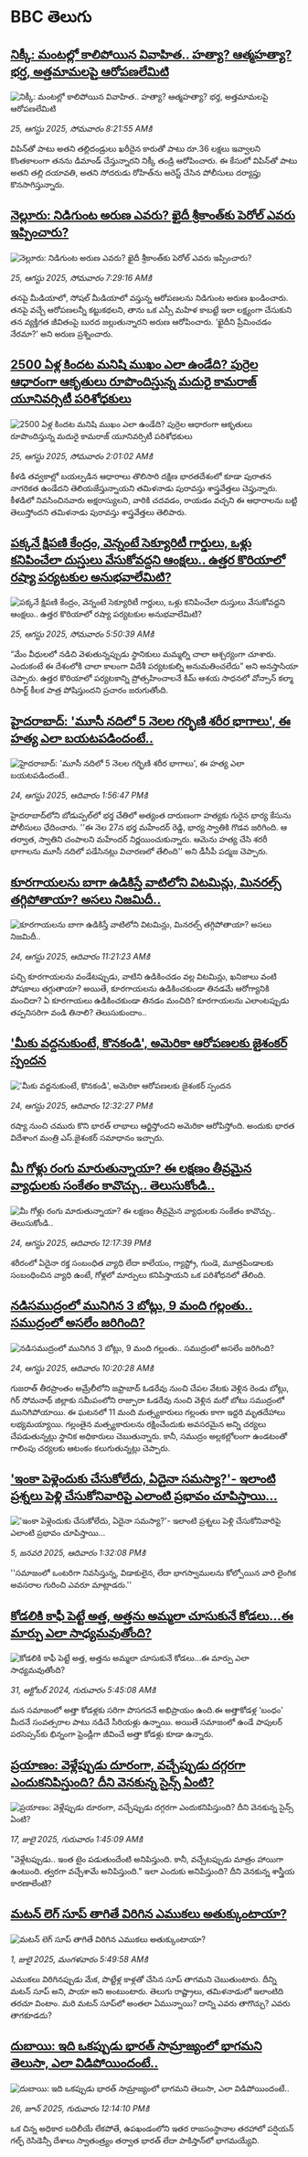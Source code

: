 # BBC తెలుగు## [నిక్కీ: మంటల్లో కాలిపోయిన వివాహిత..  హత్యా? ఆత్మహత్యా? భర్త, అత్తమామలపై ఆరోపణలేమిటి](https://www.bbc.com/telugu/articles/cyvn02em9m0o?at_medium=RSS&at_campaign=rss?at_campaign=githubrss)![నిక్కీ: మంటల్లో కాలిపోయిన వివాహిత..  హత్యా? ఆత్మహత్యా? భర్త, అత్తమామలపై ఆరోపణలేమిటి](https://ichef.bbci.co.uk/ace/ws/240/cpsprodpb/c1b9/live/902ef220-8183-11f0-83cc-c5da98c419b8.jpg)_25, ఆగస్టు 2025, సోమవారం 8:21:55 AMకి_విపిన్‌తో పాటు అతని తల్లిదండ్రులు ఖరీదైన కారుతో పాటు రూ.36 లక్షలు ఇవ్వాలని కొంతకాలంగా తనను డిమాండ్ చేస్తున్నారని నిక్కీ తండ్రి ఆరోపించారు. ఈ కేసులో విపిన్‌తో పాటు అతని తల్లి దయావతి, అతని సోదరుడు  రోహిత్‌ను అరెస్ట్ చేసిన పోలీసులు దర్యాప్తు కొనసాగిస్తున్నారు.## [నెల్లూరు: నిడిగుంట అరుణ ఎవరు? ఖైదీ శ్రీకాంత్‌కు పెరోల్ ఎవరు ఇప్పించారు?](https://www.bbc.com/telugu/articles/c5yl0743z7wo?at_medium=RSS&at_campaign=rss?at_campaign=githubrss)![నెల్లూరు: నిడిగుంట అరుణ ఎవరు? ఖైదీ శ్రీకాంత్‌కు పెరోల్ ఎవరు ఇప్పించారు?](https://ichef.bbci.co.uk/ace/ws/240/cpsprodpb/06b9/live/4ba73450-7f6c-11f0-8869-6fe4e67d37a3.jpg)_25, ఆగస్టు 2025, సోమవారం 7:29:16 AMకి_తనపై మీడియాలో, సోషల్ మీడియాలో వస్తున్న ఆరోపణలను నిడిగుంట అరుణ ఖండించారు. తనపై వచ్చే ఆరోపణలన్నీ కట్టుకథలని, తాను ఒక ఎస్సీ మహిళ కాబట్టే ఇలా లక్ష్యంగా చేసుకుని తన వ్యక్తిగత జీవితంపై బురద జల్లుతున్నారని అరుణ ఆరోపించారు. ‘ఖైదీని ప్రేమించడం నేరమా?’ అని అరుణ ప్రశ్నించారు.## [2500 ఏళ్ల కిందట మనిషి ముఖం ఎలా ఉండేది? పుర్రెల ఆధారంగా ఆకృతులు రూపొందిస్తున్న మదురై కామరాజ్ యూనివర్సిటీ పరిశోధకులు](https://www.bbc.com/telugu/articles/c5ypz2eydzno?at_medium=RSS&at_campaign=rss?at_campaign=githubrss)![2500 ఏళ్ల కిందట మనిషి ముఖం ఎలా ఉండేది? పుర్రెల ఆధారంగా ఆకృతులు రూపొందిస్తున్న మదురై కామరాజ్ యూనివర్సిటీ పరిశోధకులు](https://ichef.bbci.co.uk/ace/ws/240/cpsprodpb/ae68/live/a18bc110-80fc-11f0-83cc-c5da98c419b8.jpg)_25, ఆగస్టు 2025, సోమవారం 2:01:02 AMకి_కీళడి తవ్వకాల్లో బయల్పడిన ఆధారాలు తొలిసారి దక్షిణ భారతదేశంలో కూడా పురాతన నాగరికత ఉండేదని తెలియజేస్తున్నాయని తమిళనాడు పురావస్తు శాస్త్రవేత్తలు చెప్తున్నారు.
కీళడిలో నివసించినవారు అక్షరాస్యులని, వారికి చదవడం, రాయడం వచ్చని ఈ ఆధారాలను బట్టి తెలుస్తోందని తమిళనాడు పురావస్తు శాస్త్రవేత్తలు తెలిపారు.## [పక్కనే క్షిపణి కేంద్రం, వెన్నంటే సెక్యూరిటీ గార్డులు, ఒళ్లు కనిపించేలా దుస్తులు వేసుకోవద్దని ఆంక్షలు.. ఉత్తర కొరియాలో రష్యా పర్యటకుల అనుభవాలేమిటి?](https://www.bbc.com/telugu/articles/c2eny4lpddgo?at_medium=RSS&at_campaign=rss?at_campaign=githubrss)![పక్కనే క్షిపణి కేంద్రం, వెన్నంటే సెక్యూరిటీ గార్డులు, ఒళ్లు కనిపించేలా దుస్తులు వేసుకోవద్దని ఆంక్షలు.. ఉత్తర కొరియాలో రష్యా పర్యటకుల అనుభవాలేమిటి?](https://ichef.bbci.co.uk/ace/ws/240/cpsprodpb/a0e0/live/364dcf20-816e-11f0-a34f-318be3fb0481.jpg)_25, ఆగస్టు 2025, సోమవారం 5:50:39 AMకి_“మేం వీధులలో నడిచి వెళుతున్నప్పుడు స్థానికులు మమ్మల్ని చాలా ఆశ్చర్యంగా చూశారు. ఎందుకంటే ఈ దేశంలోకి చాలా కాలంగా విదేశీ పర్యటకుల్ని అనుమతించలేదు” అని అనస్తాసియా చెప్పారు.  ఉత్తర కొరియాలో పర్యటకాన్ని ప్రోత్సహించాలనే కిమ్ ఆశయ సాధనలో వోన్సాన్ కల్మా రిసార్ట్ కీలక పాత్ర పోషిస్తుందని ప్రచారం జరుగుతోంది.## [హైదరాబాద్: 'మూసీ నదిలో 5 నెలల గర్భిణి శరీర భాగాలు', ఈ హత్య ఎలా బయటపడిందంటే..](https://www.bbc.com/telugu/articles/c5ykzx2919lo?at_medium=RSS&at_campaign=rss?at_campaign=githubrss)![హైదరాబాద్: 'మూసీ నదిలో 5 నెలల గర్భిణి శరీర భాగాలు', ఈ హత్య ఎలా బయటపడిందంటే..](https://ichef.bbci.co.uk/ace/ws/240/cpsprodpb/4729/live/44ea84f0-80ed-11f0-93a2-5b14be878525.jpg)_24, ఆగస్టు 2025, ఆదివారం 1:56:47 PMకి_హైదరాబాద్‌లోని బోడుప్పల్‌లో భర్త చేతిలో అత్యంత దారుణంగా హత్యకు గురైన భార్య కేసును పోలీసులు ఛేదించారు. ''ఈ నెల 27న భర్త మహేందర్ రెడ్డి, భార్య స్వాతికి గొడవ జరిగింది. ఆ తర్వాత, స్వాతిని చంపాలని మహేందర్ నిర్ణయించుకున్నారు. ఆమెను హత్య చేసి శరరీ భాగాలను మూసీ నదిలో పడేసినట్లు విచారణలో తేలింది'' అని డీసీపీ పద్మజ చెప్పారు.## [కూరగాయలను బాగా ఉడికిస్తే వాటిలోని విటమిన్లు, మినరల్స్ తగ్గిపోతాయా? అసలు నిజమిదీ..](https://www.bbc.com/telugu/articles/cx2x6nv4n08o?at_medium=RSS&at_campaign=rss?at_campaign=githubrss)![కూరగాయలను బాగా ఉడికిస్తే వాటిలోని విటమిన్లు, మినరల్స్ తగ్గిపోతాయా? అసలు నిజమిదీ..](https://ichef.bbci.co.uk/ace/standard/240/cpsprodpb/5d63/live/7e3f5460-80de-11f0-83cc-c5da98c419b8.jpg)_24, ఆగస్టు 2025, ఆదివారం 11:21:23 AMకి_పచ్చి కూరగాయలను వండేటప్పుడు, వాటిని ఉడికించడం వల్ల విటమిన్లు, ఖనిజాలు వంటి పోషకాలు తగ్గుతాయా? అయితే, కూరగాయలను ఉడికించకుండా తినడమే ఆరోగ్యానికి మంచిదా? ఏ కూరగాయలు ఉడికించకుండా తినడం మంచిది? కూరగాయలను ఎలాంటప్పుడు తప్పనిసరిగా వండి తినాలి? తెలుసుకుందాం..## ['మీకు వద్దనుకుంటే, కొనకండి', అమెరికా ఆరోపణలకు జైశంకర్ స్పందన](https://www.bbc.com/telugu/articles/crevlwn1ed5o?at_medium=RSS&at_campaign=rss?at_campaign=githubrss)!['మీకు వద్దనుకుంటే, కొనకండి', అమెరికా ఆరోపణలకు జైశంకర్ స్పందన](https://ichef.bbci.co.uk/ace/ws/240/cpsprodpb/1dea/live/e0de5a60-80e5-11f0-83cc-c5da98c419b8.jpg)_24, ఆగస్టు 2025, ఆదివారం 12:32:27 PMకి_రష్యా నుంచి చమురు కొని భారత్ లాభాలు ఆర్జిస్తోందని అమెరికా ఆరోపిస్తోంది. అందుకు భారత విదేశాంగ మంత్రి ఎస్.జైశంకర్ సమాధానం ఇచ్చారు.## [మీ గోళ్లు రంగు మారుతున్నాయా? ఈ లక్షణం తీవ్రమైన వ్యాధులకు సంకేతం కావొచ్చు.. తెలుసుకోండి..](https://www.bbc.com/telugu/articles/c0l6yzdw12po?at_medium=RSS&at_campaign=rss?at_campaign=githubrss)![మీ గోళ్లు రంగు మారుతున్నాయా? ఈ లక్షణం తీవ్రమైన వ్యాధులకు సంకేతం కావొచ్చు.. తెలుసుకోండి..](https://ichef.bbci.co.uk/ace/ws/240/cpsprodpb/9e84/live/34f70c70-80e4-11f0-b862-4576f84855ea.jpg)_24, ఆగస్టు 2025, ఆదివారం 12:17:39 PMకి_శరీరంలో ఏదైనా రక్త సంబంధిత వ్యాధి లేదా కాలేయం, గ్యాస్ట్రో, గుండె, మూత్రపిండాలకు సంబంధించిన వ్యాధి ఉంటే, గోళ్లలో మార్పులు కనిపిస్తాయని ఒక పరిశోధనలో తేలింది.## [నడిసముద్రంలో మునిగిన 3 బోట్లు, 9 మంది గల్లంతు.. సముద్రంలో అసలేం జరిగింది?](https://www.bbc.com/telugu/articles/cdx0pk7d2n6o?at_medium=RSS&at_campaign=rss?at_campaign=githubrss)![నడిసముద్రంలో మునిగిన 3 బోట్లు, 9 మంది గల్లంతు.. సముద్రంలో అసలేం జరిగింది?](https://ichef.bbci.co.uk/ace/ws/240/cpsprodpb/708b/live/c8658600-8024-11f0-ab3e-bd52082cd0ae.jpg)_24, ఆగస్టు 2025, ఆదివారం 10:20:28 AMకి_గుజరాత్ తీరప్రాంతం అమ్రేలీలోని జఫ్రాబాద్ ఓడరేవు నుంచి చేపల వేటకు వెళ్లిన రెండు బోట్లు, గిర్ సోమనాథ్ జిల్లాకు సమీపంలోని రాజ్పారా ఓడరేవు నుంచి వెళ్లిన మరో బోటు సముద్రంలో మునిగిపోయాయి. ఈ ఘటనలో 11 మంది మత్స్యకారులు గల్లంతు కాగా ఇద్దరి మృతదేహాలు లభ్యమయ్యాయి. గల్లంతైన మత్స్యకారులను రక్షించేందుకు అవసరమైన అన్ని చర్యలు చేపడుతున్నట్లు స్థానిక అధికారులు చెబుతున్నారు. కానీ, సముద్రం అల్లకల్లోలంగా ఉండటంతో గాలింపు చర్యలకు ఆటంకం కలుగుతున్నట్లు చెప్పారు.## ['ఇంకా పెళ్లెందుకు చేసుకోలేదు, ఏదైనా సమస్యా?'- ఇలాంటి ప్రశ్నలు పెళ్లి చేసుకోనివారిపై ఎలాంటి ప్రభావం చూపిస్తాయి... ](https://www.bbc.com/telugu/articles/cgq1w3lz7yyo?at_medium=RSS&at_campaign=rss?at_campaign=githubrss)!['ఇంకా పెళ్లెందుకు చేసుకోలేదు, ఏదైనా సమస్యా?'- ఇలాంటి ప్రశ్నలు పెళ్లి చేసుకోనివారిపై ఎలాంటి ప్రభావం చూపిస్తాయి... ](https://ichef.bbci.co.uk/ace/ws/240/cpsprodpb/f6de/live/72c94a60-cb3e-11ef-87df-d575b9a434a4.jpg)_5, జనవరి 2025, ఆదివారం 1:32:08 PMకి_''సమాజంలో ఒంటరిగా నివసిస్తున్న, విడాకులైన, లేదా భాగస్వాములను కోల్పోయిన వారి లైంగిక అవసరాల గురించి ఎవరూ మాట్లాడరు.''## [కోడలికి కాఫీ పెట్టే అత్త, అత్తను అమ్మలా చూసుకునే కోడలు...ఈ మార్పు ఎలా సాధ్యమవుతోంది?](https://www.bbc.com/telugu/articles/c1l41zl8el2o?at_medium=RSS&at_campaign=rss?at_campaign=githubrss)![కోడలికి కాఫీ పెట్టే అత్త, అత్తను అమ్మలా చూసుకునే కోడలు...ఈ మార్పు ఎలా సాధ్యమవుతోంది?](https://ichef.bbci.co.uk/ace/ws/240/cpsprodpb/2b61/live/9176a6d0-8b0e-11ef-a81b-b1eda9741da3.jpg)_31, అక్టోబర్ 2024, గురువారం 5:45:08 AMకి_మన సమాజంలో అత్తా కోడళ్లకు సరిగా పొసగదనే అభిప్రాయం ఉంది.ఈ అత్తాకోడళ్ల ‘బంధం’ మీదనే సంవత్సరాల పాటు నడిచే సీరియళ్లు ఉన్నాయి. అయితే సమాజంలో ఉండే పాపులర్ పరసెప్సన్‌కు భిన్నంగా ఫ్రెండ్లీగా జీవించే అత్తా కోడళ్లు కూడా ఉన్నారు.## [ప్రయాణం: వెళ్లేప్పుడు దూరంగా, వచ్చేప్పుడు దగ్గరగా ఎందుకనిపిస్తుంది? దీని వెనకున్న సైన్స్ ఏంటి?](https://www.bbc.com/telugu/articles/c0l4y727n1jo?at_medium=RSS&at_campaign=rss?at_campaign=githubrss)![ప్రయాణం: వెళ్లేప్పుడు దూరంగా, వచ్చేప్పుడు దగ్గరగా ఎందుకనిపిస్తుంది? దీని వెనకున్న సైన్స్ ఏంటి?](https://ichef.bbci.co.uk/ace/ws/240/cpsprodpb/054c/live/6957c010-62b0-11f0-8e78-11023c48a856.png)_17, జులై 2025, గురువారం 1:45:09 AMకి_"వెళ్లేటప్పుడు.. ఇంత టైం పడుతుందేంటి అనిపిస్తుంది. కానీ, వచ్చేటప్పుడు మాత్రం హాయిగా ఉంటుంది. త్వరగా వచ్చేశామే అనిపిస్తుంది." ఇలా ఎందుకు అనిపిస్తుంది? దీని వెనకున్న శాస్త్రీయ కారణాలేంటి?## [మటన్ లెగ్ సూప్ తాగితే విరిగిన ఎముకలు అతుక్కుంటాయా?](https://www.bbc.com/telugu/articles/c0l4g92j8kzo?at_medium=RSS&at_campaign=rss?at_campaign=githubrss)![మటన్ లెగ్ సూప్ తాగితే విరిగిన ఎముకలు అతుక్కుంటాయా?](https://ichef.bbci.co.uk/ace/ws/240/cpsprodpb/b31e/live/cce532c0-6d41-11f0-9462-bb509dc78127.jpg)_1, జులై 2025, మంగళవారం 5:49:58 AMకి_ఎముకలు విరిగినప్పుడు మేక, పొట్టేళ్ల కాళ్లతో చేసిన సూప్ తాగమని చెబుతుంటారు. దీన్ని మటన్ సూప్ అని, పాయా అని అంటుంటారు. తెలుగు రాష్ట్రాలు, తమిళనాడులో ఇలాంటిది తరచూ వింటాం. మరి మటన్ సూప్‌లో అంతలా ఏమున్నాయి? దాన్ని ఎవరు తాగొచ్చు? ఎవరు తాగకూడదు?## [దుబాయి: ఇది ఒకప్పుడు భారత్ సామ్రాజ్యంలో భాగమని తెలుసా, ఎలా విడిపోయిందంటే..](https://www.bbc.com/telugu/articles/ce83x3rekyyo?at_medium=RSS&at_campaign=rss?at_campaign=githubrss)![దుబాయి: ఇది ఒకప్పుడు భారత్ సామ్రాజ్యంలో భాగమని తెలుసా, ఎలా విడిపోయిందంటే..](https://ichef.bbci.co.uk/ace/ws/240/cpsprodpb/89c1/live/fbe80b80-5282-11f0-809e-059b7ea85131.jpg)_26, జూన్ 2025, గురువారం 12:14:10 PMకి_ఒక చిన్న అధికార బదిలీయే లేకపోతే, ఉపఖండంలోని ఇతర రాజసంస్థానాల తరహాలో  పర్షియన్ గల్ఫ్ రెసిడెన్సీ దేశాలు స్వాతంత్ర్యం తర్వాత భారత్ లేదా పాకిస్తాన్‌లో భాగమయ్యేవి.